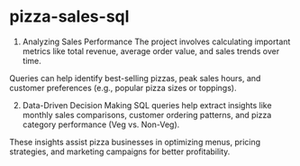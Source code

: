 # pizza-sales-sql

1. Analyzing Sales Performance
The project involves calculating important metrics like total revenue, average order value, and sales trends over time.

Queries can help identify best-selling pizzas, peak sales hours, and customer preferences (e.g., popular pizza sizes or toppings).

2. Data-Driven Decision Making
SQL queries help extract insights like monthly sales comparisons, customer ordering patterns, and pizza category performance (Veg vs. Non-Veg).

These insights assist pizza businesses in optimizing menus, pricing strategies, and marketing campaigns for better profitability.
